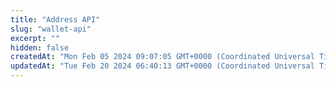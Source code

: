 ```yaml
---
title: "Address API"
slug: "wallet-api"
excerpt: ""
hidden: false
createdAt: "Mon Feb 05 2024 09:07:05 GMT+0000 (Coordinated Universal Time)"
updatedAt: "Tue Feb 20 2024 06:40:13 GMT+0000 (Coordinated Universal Time)"
---
```

